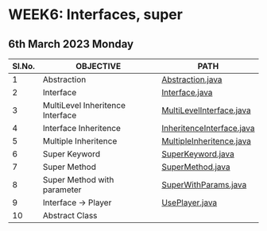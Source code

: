 # WEEK6: Interfaces, super

## 6th March 2023 Monday

| Sl.No. | OBJECTIVE                        | PATH                                                     |
| ------ | -------------------------------- | -------------------------------------------------------- |
| 1      | Abstraction                      | [Abstraction.java](./Abstraction.java)                   |
| 2      | Interface                        | [Interface.java](./Interface.java)                       |
| 3      | MultiLevel Inheritence Interface | [MultiLevelInterface.java](./MultiLevelInterface.java)   |
| 4      | Interface Inheritence            | [InheritenceInterface.java](./InheritenceInterface.java) |
| 5      | Multiple Inheritence             | [MultipleInheritence.java](./MultipleInheritence.java)   |
| 6      | Super Keyword                    | [SuperKeyword.java](./SuperKeyword.java)                 |
| 7      | Super Method                     | [SuperMethod.java](./SuperMethod.java)                   |
| 8      | Super Method with parameter      | [SuperWithParams.java](./SuperWithParams.java)           |
| 9      | Interface -> Player              | [UsePlayer.java](./UsePlayer.java)                       |
| 10     | Abstract Class                   | [](./)                       |
